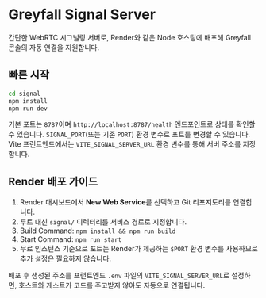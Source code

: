 # Greyfall Signal Server

간단한 WebRTC 시그널링 서버로, Render와 같은 Node 호스팅에 배포해 Greyfall 콘솔의 자동 연결을 지원합니다.

## 빠른 시작

```bash
cd signal
npm install
npm run dev
```

기본 포트는 `8787`이며 `http://localhost:8787/health` 엔드포인트로 상태를 확인할 수 있습니다. `SIGNAL_PORT`(또는 기존 `PORT`) 환경 변수로 포트를 변경할 수 있습니다. Vite 프런트엔드에서는 `VITE_SIGNAL_SERVER_URL` 환경 변수를 통해 서버 주소를 지정합니다.

## Render 배포 가이드

1. Render 대시보드에서 **New Web Service**를 선택하고 Git 리포지토리를 연결합니다.
2. 루트 대신 `signal/` 디렉터리를 서비스 경로로 지정합니다.
3. Build Command: `npm install && npm run build`
4. Start Command: `npm run start`
5. 무료 인스턴스 기준으로 포트는 Render가 제공하는 `$PORT` 환경 변수를 사용하므로 추가 설정은 필요하지 않습니다.

배포 후 생성된 주소를 프런트엔드 `.env` 파일의 `VITE_SIGNAL_SERVER_URL`로 설정하면, 호스트와 게스트가 코드를 주고받지 않아도 자동으로 연결됩니다.
